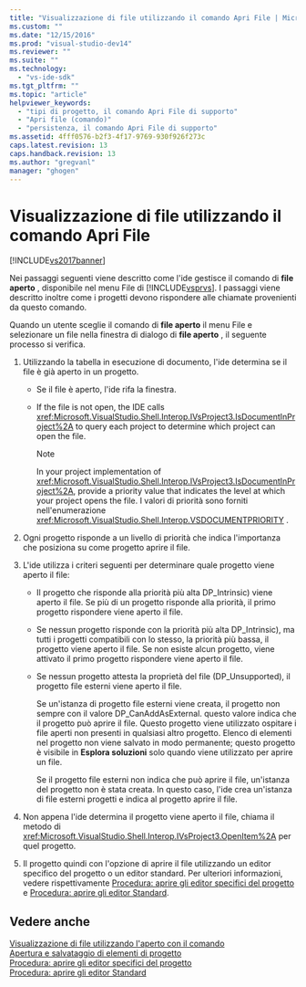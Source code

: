 ```yaml
---
title: "Visualizzazione di file utilizzando il comando Apri File | Microsoft Docs"
ms.custom: ""
ms.date: "12/15/2016"
ms.prod: "visual-studio-dev14"
ms.reviewer: ""
ms.suite: ""
ms.technology: 
  - "vs-ide-sdk"
ms.tgt_pltfrm: ""
ms.topic: "article"
helpviewer_keywords: 
  - "tipi di progetto, il comando Apri File di supporto"
  - "Apri file (comando)"
  - "persistenza, il comando Apri File di supporto"
ms.assetid: 4fff0576-b2f3-4f17-9769-930f926f273c
caps.latest.revision: 13
caps.handback.revision: 13
ms.author: "gregvanl"
manager: "ghogen"
---
```

# Visualizzazione di file utilizzando il comando Apri File
[!INCLUDE[vs2017banner](../../code-quality/includes/vs2017banner.md)]

Nei passaggi seguenti viene descritto come l'ide gestisce il comando di **file aperto** , disponibile nel menu File di [!INCLUDE[vsprvs](../../code-quality/includes/vsprvs_md.md)].  I passaggi viene descritto inoltre come i progetti devono rispondere alle chiamate provenienti da questo comando.  
  
 Quando un utente sceglie il comando di **file aperto** il menu File e selezionare un file nella finestra di dialogo di **file aperto** , il seguente processo si verifica.  
  
1.  Utilizzando la tabella in esecuzione di documento, l'ide determina se il file è già aperto in un progetto.  
  
    -   Se il file è aperto, l'ide rifa la finestra.  
  
    -   If the file is not open, the IDE calls <xref:Microsoft.VisualStudio.Shell.Interop.IVsProject3.IsDocumentInProject%2A> to query each project to determine which project can open the file.  
  
        > [!NOTE]
        >  In your project implementation of <xref:Microsoft.VisualStudio.Shell.Interop.IVsProject3.IsDocumentInProject%2A>, provide a priority value that indicates the level at which your project opens the file.  I valori di priorità sono forniti nell'enumerazione <xref:Microsoft.VisualStudio.Shell.Interop.VSDOCUMENTPRIORITY> .  
  
2.  Ogni progetto risponde a un livello di priorità che indica l'importanza che posiziona su come progetto aprire il file.  
  
3.  L'ide utilizza i criteri seguenti per determinare quale progetto viene aperto il file:  
  
    -   Il progetto che risponde alla priorità più alta DP\_Intrinsic\) viene aperto il file.  Se più di un progetto risponde alla priorità, il primo progetto rispondere viene aperto il file.  
  
    -   Se nessun progetto risponde con la priorità più alta DP\_Intrinsic\), ma tutti i progetti compatibili con lo stesso, la priorità più bassa, il progetto viene aperto il file.  Se non esiste alcun progetto, viene attivato il primo progetto rispondere viene aperto il file.  
  
    -   Se nessun progetto attesta la proprietà del file \(DP\_Unsupported\), il progetto file esterni viene aperto il file.  
  
         Se un'istanza di progetto file esterni viene creata, il progetto non sempre con il valore DP\_CanAddAsExternal.  questo valore indica che il progetto può aprire il file.  Questo progetto viene utilizzato ospitare i file aperti non presenti in qualsiasi altro progetto.  Elenco di elementi nel progetto non viene salvato in modo permanente; questo progetto è visibile in **Esplora soluzioni** solo quando viene utilizzato per aprire un file.  
  
         Se il progetto file esterni non indica che può aprire il file, un'istanza del progetto non è stata creata.  In questo caso, l'ide crea un'istanza di file esterni progetti e indica al progetto aprire il file.  
  
4.  Non appena l'ide determina il progetto viene aperto il file, chiama il metodo di <xref:Microsoft.VisualStudio.Shell.Interop.IVsProject3.OpenItem%2A> per quel progetto.  
  
5.  Il progetto quindi con l'opzione di aprire il file utilizzando un editor specifico del progetto o un editor standard.  Per ulteriori informazioni, vedere rispettivamente [Procedura: aprire gli editor specifici del progetto](../../extensibility/how-to-open-project-specific-editors.md) e [Procedura: aprire gli editor Standard](../../extensibility/how-to-open-standard-editors.md).  
  
## Vedere anche  
 [Visualizzazione di file utilizzando l'aperto con il comando](../../extensibility/internals/displaying-files-by-using-the-open-with-command.md)   
 [Apertura e salvataggio di elementi di progetto](../../extensibility/internals/opening-and-saving-project-items.md)   
 [Procedura: aprire gli editor specifici del progetto](../../extensibility/how-to-open-project-specific-editors.md)   
 [Procedura: aprire gli editor Standard](../../extensibility/how-to-open-standard-editors.md)